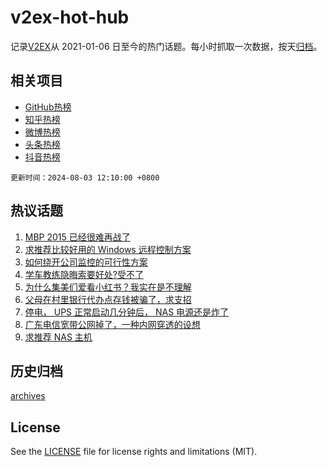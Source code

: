 # v2ex-hot-hub

 记录[V2EX](https://www.v2ex.com/)从 2021-01-06 日至今的热门话题。每小时抓取一次数据，按天[归档](archives)。
 
 ## 相关项目

- [GitHub热榜](https://github.com/lonnyzhang423/github-hot-hub)
- [知乎热榜](https://github.com/lonnyzhang423/zhihu-hot-hub)
- [微博热榜](https://github.com/lonnyzhang423/weibo-hot-hub)
- [头条热榜](https://github.com/lonnyzhang423/toutiao-hot-hub)
- [抖音热榜](https://github.com/lonnyzhang423/douyin-hot-hub)


 `更新时间：2024-08-03 12:10:00 +0800`

## 热议话题

1. [MBP 2015 已经很难再战了](https://www.v2ex.com/t/1062005)
1. [求推荐比较好用的 Windows 远程控制方案](https://www.v2ex.com/t/1062036)
1. [如何绕开公司监控的可行性方案](https://www.v2ex.com/t/1062053)
1. [学车教练隐晦索要好处?受不了](https://www.v2ex.com/t/1062002)
1. [为什么集美们爱看小红书？我实在是不理解](https://www.v2ex.com/t/1062003)
1. [父母在村里银行代办点存钱被骗了，求支招](https://www.v2ex.com/t/1062168)
1. [停电， UPS 正常启动几分钟后， NAS 电源还是炸了](https://www.v2ex.com/t/1061996)
1. [广东电信宽带公网掉了，一种内网穿透的设想](https://www.v2ex.com/t/1062021)
1. [求推荐 NAS 主机](https://www.v2ex.com/t/1061998)

## 历史归档

[archives](archives)

## License

See the [LICENSE](LICENSE) file for license rights and limitations (MIT).
